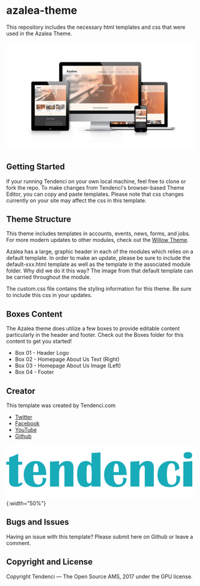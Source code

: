 # azalea-theme
This repository includes the necessary html templates and css that were used in the Azalea Theme.

![Azalea](media/img/azalea-home-3.png "The Azalea Theme is responsive.")

## Getting Started
If your running Tendenci on your own local machine, feel free to clone or fork the repo.
To make changes from Tendenci's browser-based Theme Editor, you can copy and paste templates.  Please note that css changes currently on your site may affect the css in this template.

## Theme Structure
This theme includes templates in accounts, events, news, forms, and jobs.  For more modern updates to other modules, check out the [Willow Theme](https://github.com/tendenci/tendenci-base-theme).

Azalea has a large, graphic header in each of the modules which relies on a default template.  In order to make an update, please be sure to include the default-xxx.html template as well as the template in the associated module folder.  Why did we do it this way?  The image from that default template can be carried throughout the module.

The custom.css file contains the styling information for this theme.  Be sure to include this css in your updates.

## Boxes Content
The Azalea theme does utilize a few boxes to provide editable content particularly in the header and footer.  Check out the Boxes folder for this content to get you started!

* Box 01 - Header Logo
* Box 02 - Homepage About Us Text (Right)
* Box 03 - Homepage About Us Image (Left)
* Box 04 - Footer

## Creator
This template was created by Tendenci.com

* [Twitter](https://twitter.com/tendenci)
* [Facebook](https://facebook.com/tendenci)
* [YouTube](https://youtube.com/tendencicms)
* [Github](https://github.com/tendenci)

![Tendenci](media/img/tendencilogoteal.png "Tendenci Logo"){:width="50%"}

## Bugs and Issues
Having an issue with this template?  Please submit here on Github or leave a comment.

## Copyright and License
Copyright Tendenci — The Open Source AMS, 2017 under the GPU license.
